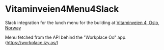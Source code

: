 # Vitaminveien4Menu4Slack
Slack integration for the lunch menu for the building at [Vitaminveien 4, Oslo, Norway](https://www.google.com/maps/place/Vitaminveien+4,+0485+Oslo)

Menu fetched from the API behind the "Workplace Oo" app. (https://workplace.izy.as/)
